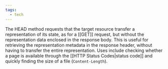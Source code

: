 ```yaml
---
tags:
  - tech
---
```

The HEAD method requests that the target resource transfer a representation of its state, as for a [[GET]] request, but without the representation data enclosed in the response body.
This is useful for retrieving the representation metadata in the response header, without having to transfer the entire representation.
Uses include checking whether a page is available through the [[HTTP Status Codes|status code]] and quickly finding the size of a file (`Content-Length`).
